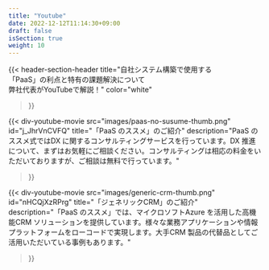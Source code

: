 ```yaml
---
title: "Youtube"
date: 2022-12-12T11:14:30+09:00
draft: false
isSection: true
weight: 10
---
```


{{< header-section-header 
    title="自社システム構築で使用する<br class='hidden lg:block'>「PaaS」の利点と特有の課題解決について<br class='hidden lg:block'>弊社代表がYouTubeで解説！"
    color="white"
>}}

<div class="flex flex-col md:flex-row gap-x-6 lg:gap-x-10 3xl:gap-x-24 gap-y-10 md:gap-y-0 justify-between md:justify-center mx-auto md:w-11/12 md:max-w-[1500px] items-start">

{{< div-youtube-movie 
    src="images/paas-no-susume-thumb.png"
    id="j_JhrVnCVFQ" 
    title="「PaaS のススメ」のご紹介"
    description="PaaS のススメ式では<span class='text-[#FEF101]'>DX に関するコンサルティングサービス</span>を行っています。DX 推進について、まずはお気軽にご相談ください。コンサルティングは相応の料金をいただいておりますが、ご相談は無料で行っています。"
>}}

{{< div-youtube-movie 
    src="images/generic-crm-thumb.png"
    id="nHCQjXzRPrg" 
    title="「ジェネリックCRM」のご紹介"
    description="「PaaS のススメ」では、<span class='text-[#FEF101]'>マイクロソフトAzure を活用した高機能CRM ソリューション</span>を提供しています。様々な業務アプリケーションや情報プラットフォームをローコードで実現します。大手CRM 製品の代替品としてご活用いただいている事例もあります。"
>}}

</div>